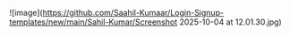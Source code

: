 ![image](https://github.com/Saahil-Kumaar/Login-Signup-templates/new/main/Sahil-Kumar/Screenshot 2025-10-04 at 12.01.30.jpg)
